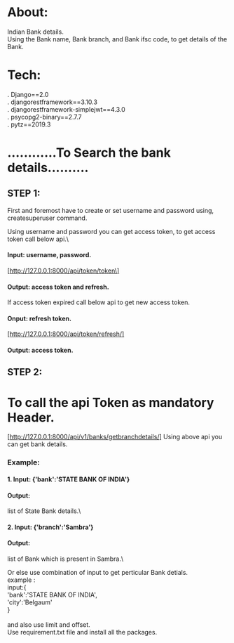 # About:
Indian Bank details.\
Using the Bank name, Bank branch, and Bank ifsc code, to get details of the Bank.


# Tech:
. Django==2.0\
. djangorestframework==3.10.3\
. djangorestframework-simplejwt==4.3.0\
. psycopg2-binary==2.7.7\
. pytz==2019.3


#           ............To Search the bank details..........

## STEP 1:
First and foremost have to create or set username and password using,\
createsuperuser command.

Using username and password you can get access token, to get access token call below api.\

#### Input: username, password.
[http://127.0.0.1:8000/api/token/token\]

#### Output: access token and refresh.

If access token expired call below api to get new access token.

#### Onput: refresh token.
[http://127.0.0.1:8000/api/token/refresh/]

#### Output: access token.

## STEP 2:
#		To call the api Token as mandatory Header.

[http://127.0.0.1:8000/api/v1/banks/getbranchdetails/]
Using above api you can get bank details.

### Example: 
#### 1. Input: {'bank':'STATE BANK OF INDIA'} 
#### Output:
list of State Bank details.\

#### 2. Input: {'branch':'Sambra'}
#### Output:
list of Bank which is present in Sambra.\

Or else use combination of input to get perticular Bank detials.\
example :\
input:{\
'bank':'STATE BANK OF INDIA',\
'city':'Belgaum'\
}\
\
and also use limit and offset.\
Use requirement.txt file and install all the packages.







